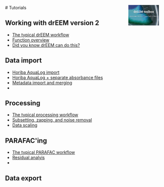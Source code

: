 <img src="top right corner logo.png" width="100" height="auto" align="right"/>
# Tutorials



## Working with drEEM version 2
* [The typical drEEM workflow](dreem_workflow.html)
* [Function overview](function_overview.html)
* [Did you know drEEM can do this?](need_to_know.html)

## Data import
* [Horiba AquaLog import](import_tutorial_01.hmtl)
* [Horiba AquaLog + separate absorbance files](import_tutorial_02.html)
* [Metadata import and merging](import_tutorial_03.html)
* 



## Processing
* [The typical processing workflow](processing_tutorial.hmtl)
* [Subsetting, zapping, and noise removal](datahandling_tutorial.html)
* [Data scaling](scaling_tutorial.html)

## PARAFAC'ing
* [The typical PARAFAC workflow](parafac_tutorial.html)
* [Residual analyis](residual_tutorial.html)
* 

## Data export